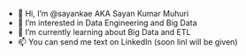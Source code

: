- 👋 Hi, I’m @sayankae AKA Sayan Kumar Muhuri
- 👀 I’m interested in Data Engineering and Big Data
- 🌱 I’m currently learning about Big Data and ETL
- 📫 You can send me text on LinkedIn (soon linl will be given)

<!---
sayankae/sayankae is a ✨ special ✨ repository because its `README.md` (this file) appears on your GitHub profile.
You can click the Preview link to take a look at your changes.
--->
